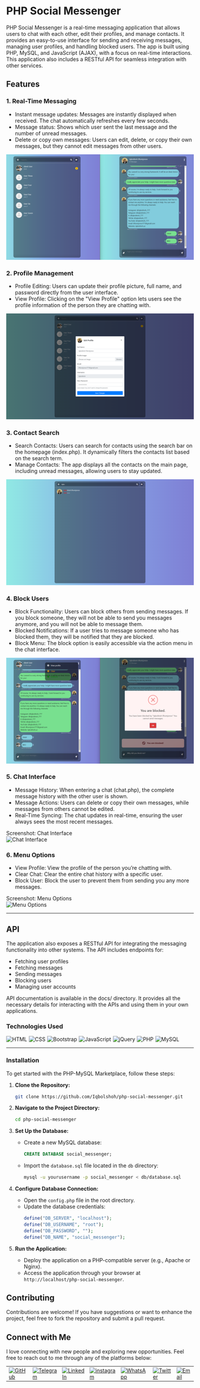 # PHP Social Messenger

PHP Social Messenger is a real-time messaging application that allows users to chat with each other, edit their profiles, and manage contacts. It provides an easy-to-use interface for sending and receiving messages, managing user profiles, and handling blocked users. The app is built using PHP, MySQL, and JavaScript (AJAX), with a focus on real-time interactions. This application also includes a RESTful API for seamless integration with other services.

## Features

### 1. Real-Time Messaging
   - Instant message updates: Messages are instantly displayed when received. The chat automatically refreshes every few seconds.
   - Message status: Shows which user sent the last message and the number of unread messages.
   - Delete or copy own messages: Users can edit, delete, or copy their own messages, but they cannot edit messages from other users.
 
   ![Real-Time Messaging](./src/images/real_time.png)

### 2. Profile Management
   - Profile Editing: Users can update their profile picture, full name, and password directly from the user interface.
   - View Profile: Clicking on the "View Profile" option lets users see the profile information of the person they are chatting with.

   ![Profile Management](./src/images/profile-management.png)

### 3. Contact Search
   - Search Contacts: Users can search for contacts using the search bar on the homepage (index.php). It dynamically filters the contacts list based on the search term.
   - Manage Contacts: The app displays all the contacts on the main page, including unread messages, allowing users to stay updated.

   ![Contact Search](./src/images/contact-search.png)

### 4. Block Users
   - Block Functionality: Users can block others from sending messages. If you block someone, they will not be able to send you messages anymore, and you will not be able to message them.
   - Blocked Notifications: If a user tries to message someone who has blocked them, they will be notified that they are blocked.
   - Block Menu: The block option is easily accessible via the action menu in the chat interface.

   ![Block Users](./src/images/block-users.png)

### 5. Chat Interface
   - Message History: When entering a chat (chat.php), the complete message history with the other user is shown.
   - Message Actions: Users can delete or copy their own messages, while messages from others cannot be edited.
   - Real-Time Syncing: The chat updates in real-time, ensuring the user always sees the most recent messages.

   Screenshot: Chat Interface  
   ![Chat Interface](https://via.placeholder.com/600x400?text=Chat+Interface)

### 6. Menu Options
   - View Profile: View the profile of the person you’re chatting with.
   - Clear Chat: Clear the entire chat history with a specific user.
   - Block User: Block the user to prevent them from sending you any more messages.

   Screenshot: Menu Options  
   ![Menu Options](https://via.placeholder.com/600x400?text=Menu+Options)

---

## API

The application also exposes a RESTful API for integrating the messaging functionality into other systems. The API includes endpoints for:

- Fetching user profiles
- Fetching messages
- Sending messages
- Blocking users
- Managing user accounts

API documentation is available in the docs/ directory. It provides all the necessary details for interacting with the APIs and using them in your own applications.

### Technologies Used

<div style="display: flex; flex-wrap: wrap; gap: 5px;">
    <img src="https://img.shields.io/badge/HTML-%23E34F26.svg?style=for-the-badge&logo=html5&logoColor=white" alt="HTML">
    <img src="https://img.shields.io/badge/CSS-%231572B6.svg?style=for-the-badge&logo=css3&logoColor=white" alt="CSS">
    <img src="https://img.shields.io/badge/Bootstrap-%23563D7C.svg?style=for-the-badge&logo=bootstrap&logoColor=white" alt="Bootstrap">
    <img src="https://img.shields.io/badge/JavaScript-%23F7DF1C.svg?style=for-the-badge&logo=javascript&logoColor=black" alt="JavaScript">
    <img src="https://img.shields.io/badge/jQuery-%230e76a8.svg?style=for-the-badge&logo=jquery&logoColor=white" alt="jQuery">
    <img src="https://img.shields.io/badge/PHP-%23777BB4.svg?style=for-the-badge&logo=php&logoColor=white" alt="PHP">
    <img src="https://img.shields.io/badge/MySQL-%234479A1.svg?style=for-the-badge&logo=mysql&logoColor=white" alt="MySQL">
</div>

---

### Installation

To get started with the PHP-MySQL Marketplace, follow these steps:

1. **Clone the Repository:**
   ```bash
   git clone https://github.com/Iqbolshoh/php-social-messenger.git
   ```

2. **Navigate to the Project Directory:**
   ```bash
   cd php-social-messenger
   ```

3. **Set Up the Database:**
   - Create a new MySQL database:
     ```sql
     CREATE DATABASE social_messenger;
     ```

   - Import the `database.sql` file located in the `db` directory:
     ```bash
     mysql -u yourusername -p social_messenger < db/database.sql
     ```

4. **Configure Database Connection:**
   - Open the `config.php` file in the root directory.
   - Update the database credentials:
     ```php
     define("DB_SERVER", "localhost");
     define("DB_USERNAME", "root");
     define("DB_PASSWORD", "");
     define("DB_NAME", "social_messenger");
     ```

5. **Run the Application:**
   - Deploy the application on a PHP-compatible server (e.g., Apache or Nginx).
   - Access the application through your browser at `http://localhost/php-social-messenger`.

## Contributing

Contributions are welcome! If you have suggestions or want to enhance the project, feel free to fork the repository and submit a pull request.


## Connect with Me

I love connecting with new people and exploring new opportunities. Feel free to reach out to me through any of the platforms below:

<table>
    <tr>
        <td>
            <a href="https://github.com/iqbolshoh">
                <img src="https://raw.githubusercontent.com/rahuldkjain/github-profile-readme-generator/master/src/images/icons/Social/github.svg"
                    height="48" width="48" alt="GitHub" />
            </a>
        </td>
        <td>
            <a href="https://t.me/iqbolshoh_777">
                <img src="https://github.com/gayanvoice/github-active-users-monitor/blob/master/public/images/icons/telegram.svg"
                    height="48" width="48" alt="Telegram" />
            </a>
        </td>
        <td>
            <a href="https://www.linkedin.com/in/iiqbolshoh/">
                <img src="https://github.com/gayanvoice/github-active-users-monitor/blob/master/public/images/icons/linkedin.svg"
                    height="48" width="48" alt="LinkedIn" />
            </a>
        </td>
        <td>
            <a href="https://instagram.com/iqbolshoh_777" target="blank"><img align="center"
                    src="https://raw.githubusercontent.com/rahuldkjain/github-profile-readme-generator/master/src/images/icons/Social/instagram.svg"
                    alt="instagram" height="48" width="48" /></a>
        </td>
        <td>
            <a href="https://wa.me/qr/22PVFQSMQQX4F1">
                <img src="https://github.com/gayanvoice/github-active-users-monitor/blob/master/public/images/icons/whatsapp.svg"
                    height="48" width="48" alt="WhatsApp" />
            </a>
        </td>
        <td>
            <a href="https://x.com/iqbolshoh_777">
                <img src="https://img.shields.io/badge/X-000000?style=for-the-badge&logo=x&logoColor=white" height="48"
                    width="48" alt="Twitter" />
            </a>
        </td>
        <td>
            <a href="mailto:iilhomjonov777@gmail.com">
                <img src="https://github.com/gayanvoice/github-active-users-monitor/blob/master/public/images/icons/gmail.svg"
                    height="48" width="48" alt="Email" />
            </a>
        </td>
    </tr>
</table>

